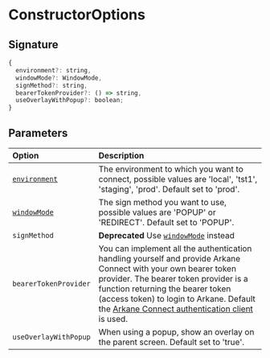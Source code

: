 # ConstructorOptions

## Signature

```javascript
{
  environment?: string,
  windowMode?: WindowMode,
  signMethod?: string,
  bearerTokenProvider?: () => string,
  useOverlayWithPopup?: boolean;
}
```

## Parameters

| Option | Description |
| :--- | :--- |
| [`environment`](../../deep-dive/environments.md) | The environment to which you want to connect, possible values are 'local', 'tst1', 'staging', 'prod'. Default set to 'prod'. |
| [`windowMode`](windowmode.md) | The sign method you want to use, possible values are 'POPUP' or 'REDIRECT'. Default set to 'POPUP'. |
| `signMethod` | **Deprecated** Use [`windowMode`](windowmode.md) instead |
| `bearerTokenProvider` | You can implement all the authentication handling yourself and provide Arkane Connect with your own bearer token provider. The bearer token provider is a function returning the bearer token \(access token\) to login to Arkane. Default the [Arkane Connect authentication client](../../deep-dive/authentication.md) is used. |
| `useOverlayWithPopup` | When using a popup, show an overlay on the parent screen. Default set to 'true'.  |


